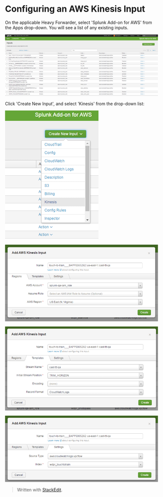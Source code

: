 # Configuring an AWS Kinesis Input

On the applicable Heavy Forwarder, select 'Splunk Add-on for AWS' from the Apps drop-down.  You will see a list of any existing inputs.  

![Splunk Add-on for AWS](/images/Kinesis1.png)  

Click 'Create New Input', and select 'Kinesis' from the drop-down list:  

![New Kinesis Input](/images/SplunkAdd-OnForAWSNewInput.png)  


![Something](/images/Kinesis2.png)  


![Something](/images/Kinesis3.png)


![Something](/images/Kinesis4.png)



> Written with [StackEdit](https://stackedit.io/).